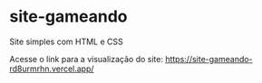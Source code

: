 # site-gameando
 Site simples com HTML e CSS

 Acesse o link para a visualização do site:
 https://site-gameando-rd8urmrhn.vercel.app/

